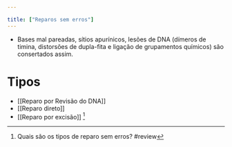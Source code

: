 ```yaml
---

title: ["Reparos sem erros"]
---
```

+ Bases mal pareadas, sítios apurínicos, lesões de DNA (dímeros de timina, distorsões de dupla-fita e ligação de grupamentos químicos) são consertados assim.
# Tipos
+ [[Reparo por Revisão do DNA]]
+ [[Reparo direto]]
+ [[Reparo por excisão]] [^932942]

[^932942]: Quais são os tipos de reparo sem erros?
#review 
